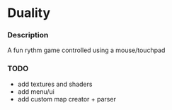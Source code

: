 # Duality

### Description
A fun rythm game controlled using a mouse/touchpad

### TODO
- add textures and shaders
- add menu/ui
- add custom map creator + parser